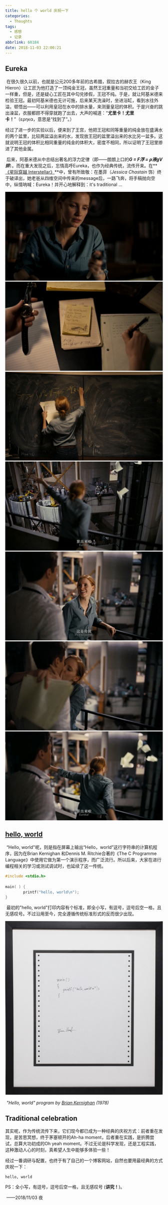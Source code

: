 ```yaml
---
title: hello 个 world 庆祝一下
categories:
  - Thoughts
tags:
  - 感想
  - 记录
abbrlink: 60184
date: 2018-11-03 22:00:21
---
```




## Eureka 

​	在很久很久以前，也就是公元200多年前的古希腊，叙拉古的赫农王（King Hieron）让工匠为他打造了一顶纯金王冠，虽然王冠重量和当初交给工匠的金子一样重，但是，还是疑心工匠在其中勾兑掺假，王冠不纯。于是，就让阿基米德来检验王冠。最初阿基米德也无计可施，后来某天洗澡时，坐进浴缸，看到水往外溢，顿悟出——可以利用皇冠在水中的排水量，来测量皇冠的体积。于是兴奋的跳出澡盆，衣服都顾不得穿就跑了出去，大声的喊道：“**尤里卡！尤里卡！**”（ερηκα，意思是“找到了”。）

​	经过了进一步的实验以后，便来到了王宫，他把王冠和同等重量的纯金放在盛满水的两个盆里，比较两盆溢出来的水，发现放王冠的盆里溢出来的水比另一盆多。这就说明王冠的体积比相同重量的纯金的体积大，密度不相同，所以证明了王冠里掺进了其他金属。

​	后来，阿基米德从中总结出著名的浮力定律（即——朗朗上口的***G = F浮 = ρ液gV排***）。而在重大发现之后，忘情高呼Eureka，也作为经典传统，流传开来。在**[《星际穿越 Interstellar》](https://movie.douban.com/subject/1889243/)**中，曾有所致敬：在墨菲（*Jessica Chastain* 饰）终于破译出，她老爸从四维空间中传来的message后，一路飞奔，将手稿抛向空中，纵情呐喊：Eureka！并开心地解释到：it's traditional ...

<!--more-->

<img src="/images/Interstellar.mp4_0.jpg">

<img src="/images/Interstellar.mp4_1.jpg">

<img src="/images/Interstellar.mp4_2.jpg">

<img src="/images/Interstellar.mp4_3.jpg">

<img src="/images/Interstellar.mp4_4.jpg">

<img src="/images/Interstellar.mp4_5.jpg">

<img src="/images/Interstellar.mp4_6.jpg">



## [hello, world](https://en.wikipedia.org/wiki/"Hello,_World!"_program) 

​	“Hello, world"呢，则是指在屏幕上输出“Hello，world”这行字符串的计算机程序，因为在Brian Kernighan 和Dennis M. Ritchie合著的《The C Programme Language》中使用它做为第一个演示程序，而广泛流行。所以后来，大家在进行编程相关的学习或测试调试时，也延续了这一传统。

```c
#include <stdio.h>

main( ) {
        printf("hello, world\n");
}
```

​	最初的"hello, world"打印内容有个标准，即全小写，有逗号，逗号后空一格，且无感叹号。不过沿用至今，完全遵循传统标准形式的反而很少出现。

![Hello_World_Brian_Kernighan_1978](/images/Hello_World_Brian_Kernighan_1978.jpg)

​						*"Hello, world" program by [Brian Kernighan](https://en.wikipedia.org/wiki/Brian_Kernighan) (1978)*



## Traditional celebration

​	其实呢，作为传统流传下来，它们现今都已成为一种经典的庆祝方式：前者重在发现，是苦思冥想，终于茅塞顿开的Ah-ha moment，后者重在实践，是折腾尝试，总算大功初成的Oh yeah moment。不过无论是科学发现，还是工程实践，这种激动人心的时刻，真希望人生中能够多体验一些！

​	经过一番调研与配置，也终于有了自己的一个博客网站，自然也要用最经典的方式庆祝一下：

```
hello, world
```

PS：全小写，有逗号，逗号后空一格，且无感叹号 (**讲究！**)。

​																			       ——2018/11/03 夜

